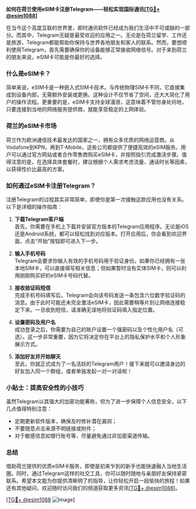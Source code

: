 **如何在荷兰使用eSIM卡注册Telegram——轻松实现国际通讯[[TG💪+ @esim1088](https://t.me/s/esim1088)]**

在当今这个高度互联的世界里，即时通讯软件已经成为我们生活中不可或缺的一部分。而其中，Telegram无疑是最受欢迎的应用之一。无论是在荷兰留学、工作还是旅游，Telegram都能帮助你保持与世界各地朋友和家人的联系。然而，要想顺利使用Telegram，首先需要确保你的设备能够正常接收网络信号。对于来到荷兰的朋友来说，eSIM卡可能是你最好的选择。

### 什么是eSIM卡？

简单来说，eSIM卡是一种嵌入式SIM卡技术。与传统物理SIM卡不同，它直接集成到设备内部，无需额外安装或更换。这种设计不仅节省了空间，还大大简化了用户的操作流程。更重要的是，eSIM卡支持全球漫游，这意味着不管你身处何地，只要连接到当地的网络服务提供商，就能享受稳定的上网体验。

### 荷兰的eSIM卡市场

荷兰作为欧洲通信技术最发达的国家之一，拥有众多优质的网络运营商。从Vodafone到KPN，再到T-Mobile，这些公司都提供了便捷高效的eSIM服务。用户可以通过官方网站或者合作零售商购买eSIM卡，并按照指引完成激活步骤。值得注意的是，在选择具体套餐时，建议根据个人需求考虑流量、通话时长等因素，以获得性价比最高的方案。

### 如何通过eSIM卡注册Telegram？

注册Telegram的过程其实非常简单，即使你是第一次接触这款应用也没有关系。以下是详细的操作指南：

1. **下载Telegram客户端**  
   首先，你需要在手机上下载并安装官方版本的Telegram应用程序。无论是iOS还是Android系统，都可以轻松找到对应版本。打开应用后，你会看到欢迎界面，点击“开始”按钮即可进入下一步。

2. **输入手机号码**  
   Telegram会要求你输入有效的手机号码用于验证身份。如果你已经拥有一张本地SIM卡，可以直接填写相关信息；但如果暂时没有实体SIM卡，则可以利用刚刚购买好的eSIM卡号码代替。

3. **接收验证码短信**  
   完成手机号码填写后，Telegram会向该号码发送一条包含六位数字验证码的消息。由于此时可能还未完全激活eSIM卡，因此需要稍等片刻让网络连接稳定下来。一旦收到短信，请准确无误地将验证码填入指定位置。

4. **设置密码及用户名**  
   成功登录之后，你需要为自己的账户设置一个强密码以及个性化用户名（可选）。这一步非常重要，因为它将决定你在平台上的隐私保护水平和个人形象展示方式。

5. **添加好友并开始聊天**  
   至此，你就正式成为了一名活跃的Telegram用户！接下来就可以邀请身边的好友加入同一个群组，或者单独发起一对一对话啦！

### 小贴士：提高安全性的小技巧

虽然Telegram以其强大的加密功能著称，但为了进一步保障个人信息安全，以下几点值得特别注意：
- 定期更新软件版本，确保及时修补潜在漏洞；
- 不要随意点击来源不明链接或附件；
- 对于敏感信息如银行账号等，尽量避免通过非加密渠道传输。

### 总结

借助荷兰提供的优质eSIM卡服务，即使是初来乍到的新手也能快速融入当地生活圈。同时，通过Telegram这样的社交工具，你可以随时随地与亲朋好友保持紧密联系。希望本文能为你提供清晰明了的指导，让你轻松开启一段愉快的旅程！如果还有其他疑问，欢迎随时访问我们的频道获取更多资讯[[TG💪+ @esim1088](https://t.me/s/esim1088)]。

[[TG💪+ @esim1088](https://t.me/s/esim1088) ![Image](https://i.postimg.cc/4NQfJmqS/Snipaste-2025-05-13-00-14-12.png)]
